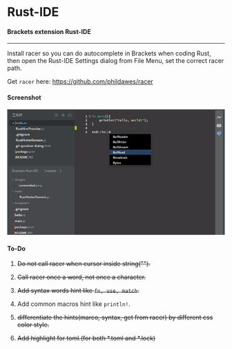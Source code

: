 # Rust-IDE
#### Brackets extension Rust-IDE
----

Install racer so you can do autocomplete in Brackets when coding Rust, then open the Rust-IDE Settings dialog from File Menu, set the correct racer path.

Get ``racer`` here: 
https://github.com/phildawes/racer

#### Screenshot
![Rust-IDE](https://raw.githubusercontent.com/rrandom/Brackets-Rust-IDE/master/images/screenshot.png)



#### To-Do
1. ~~Do not call racer when cursor inside string("").~~
    <!-- search for codemirror might be helpful, because codemirror could highlight string. and check http://matt.might.net/articles/parsing-bibtex/-->
    
2. ~~Call racer once a word, not once a character.~~
    <!-- maybe need a variable to track current word -->

3. ~~Add syntax words hint like ``fn, use, match``.~~

4. Add common macros hint like ``println!``.

5. ~~differentiate the hints(marco, syntax, get from racer) by different css color style.~~

6. ~~Add highlight for toml.(for both *.toml and *.lock)~~
    <!-- check out http://codemirror.net/mode/toml/index.html -->
    
<!-- 
7. Codemirror or codemirror in brackets might have bug that can't highlight rust correctly. check it
-->